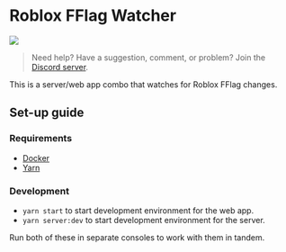 # Roblox FFlag Watcher

<a href="https://discord.gg/7UGTwKs"><img src="https://img.shields.io/discord/425800792679645204.svg?label=discord" /></a>
> Need help? Have a suggestion, comment, or problem? Join the [Discord server](https://discord.gg/7UGTwKs).

This is a server/web app combo that watches for Roblox FFlag changes.

## Set-up guide

### Requirements
- [Docker](https://www.docker.com/)
- [Yarn](https://yarnpkg.com/en/)

### Development

- `yarn start` to start development environment for the web app.
- `yarn server:dev` to start development environment for the server.

Run both of these in separate consoles to work with them in tandem.
